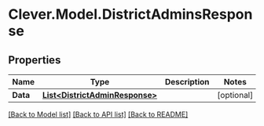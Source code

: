 # Clever.Model.DistrictAdminsResponse
## Properties

Name | Type | Description | Notes
------------ | ------------- | ------------- | -------------
**Data** | [**List&lt;DistrictAdminResponse&gt;**](DistrictAdminResponse.md) |  | [optional] 

[[Back to Model list]](../README.md#documentation-for-models) [[Back to API list]](../README.md#documentation-for-api-endpoints) [[Back to README]](../README.md)

